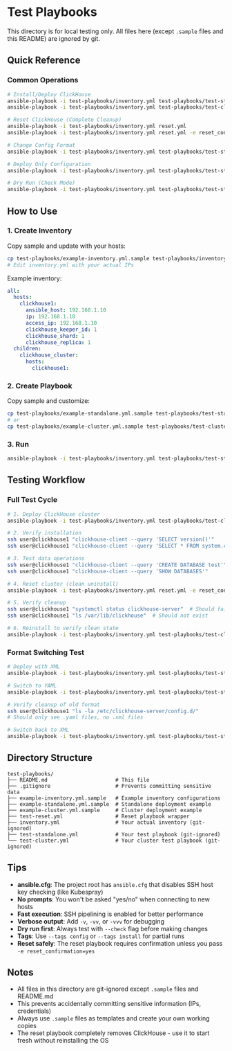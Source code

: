 # Test Playbooks

This directory is for local testing only. All files here (except `.sample` files and this README) are ignored by git.

## Quick Reference

### Common Operations

```bash
# Install/Deploy ClickHouse
ansible-playbook -i test-playbooks/inventory.yml test-playbooks/test-standalone.yml
ansible-playbook -i test-playbooks/inventory.yml test-playbooks/test-cluster.yml

# Reset ClickHouse (Complete Cleanup)
ansible-playbook -i test-playbooks/inventory.yml reset.yml
ansible-playbook -i test-playbooks/inventory.yml reset.yml -e reset_confirmation=yes  # Skip prompt

# Change Config Format
ansible-playbook -i test-playbooks/inventory.yml test-playbooks/test-standalone.yml -e clickhouse_config_format=yaml

# Deploy Only Configuration
ansible-playbook -i test-playbooks/inventory.yml test-playbooks/test-standalone.yml --tags config

# Dry Run (Check Mode)
ansible-playbook -i test-playbooks/inventory.yml test-playbooks/test-standalone.yml --check
```

## How to Use

### 1. Create Inventory

Copy sample and update with your hosts:

```bash
cp test-playbooks/example-inventory.yml.sample test-playbooks/inventory.yml
# Edit inventory.yml with your actual IPs
```

Example inventory:

```yaml
all:
  hosts:
    clickhouse1:
      ansible_host: 192.168.1.10
      ip: 192.168.1.10
      access_ip: 192.168.1.10
      clickhouse_keeper_id: 1
      clickhouse_shard: 1
      clickhouse_replica: 1
  children:
    clickhouse_cluster:
      hosts:
        clickhouse1:
```

### 2. Create Playbook

Copy sample and customize:

```bash
cp test-playbooks/example-standalone.yml.sample test-playbooks/test-standalone.yml
# or
cp test-playbooks/example-cluster.yml.sample test-playbooks/test-cluster.yml
```

### 3. Run

```bash
ansible-playbook -i test-playbooks/inventory.yml test-playbooks/test-standalone.yml
```

## Testing Workflow

### Full Test Cycle

```bash
# 1. Deploy ClickHouse cluster
ansible-playbook -i test-playbooks/inventory.yml test-playbooks/test-cluster.yml

# 2. Verify installation
ssh user@clickhouse1 "clickhouse-client --query 'SELECT version()'"
ssh user@clickhouse1 "clickhouse-client --query 'SELECT * FROM system.clusters'"

# 3. Test data operations
ssh user@clickhouse1 "clickhouse-client --query 'CREATE DATABASE test'"
ssh user@clickhouse1 "clickhouse-client --query 'SHOW DATABASES'"

# 4. Reset cluster (clean uninstall)
ansible-playbook -i test-playbooks/inventory.yml reset.yml -e reset_confirmation=yes

# 5. Verify cleanup
ssh user@clickhouse1 "systemctl status clickhouse-server"  # Should fail
ssh user@clickhouse1 "ls /var/lib/clickhouse"  # Should not exist

# 6. Reinstall to verify clean state
ansible-playbook -i test-playbooks/inventory.yml test-playbooks/test-cluster.yml
```

### Format Switching Test

```bash
# Deploy with XML
ansible-playbook -i test-playbooks/inventory.yml test-playbooks/test-standalone.yml

# Switch to YAML
ansible-playbook -i test-playbooks/inventory.yml test-playbooks/test-standalone.yml -e clickhouse_config_format=yaml

# Verify cleanup of old format
ssh user@clickhouse1 "ls -la /etc/clickhouse-server/config.d/"
# Should only see .yaml files, no .xml files

# Switch back to XML
ansible-playbook -i test-playbooks/inventory.yml test-playbooks/test-standalone.yml -e clickhouse_config_format=xml
```

## Directory Structure

```
test-playbooks/
├── README.md                      # This file
├── .gitignore                     # Prevents committing sensitive data
├── example-inventory.yml.sample   # Example inventory configurations
├── example-standalone.yml.sample  # Standalone deployment example
├── example-cluster.yml.sample     # Cluster deployment example
├── test-reset.yml                 # Reset playbook wrapper
├── inventory.yml                  # Your actual inventory (git-ignored)
├── test-standalone.yml            # Your test playbook (git-ignored)
└── test-cluster.yml               # Your cluster test playbook (git-ignored)
```

## Tips

- **ansible.cfg**: The project root has `ansible.cfg` that disables SSH host key checking (like Kubespray)
- **No prompts**: You won't be asked "yes/no" when connecting to new hosts
- **Fast execution**: SSH pipelining is enabled for better performance
- **Verbose output**: Add `-v`, `-vv`, or `-vvv` for debugging
- **Dry run first**: Always test with `--check` flag before making changes
- **Tags**: Use `--tags config` or `--tags install` for partial runs
- **Reset safely**: The reset playbook requires confirmation unless you pass `-e reset_confirmation=yes`

## Notes

- All files in this directory are git-ignored except `.sample` files and README.md
- This prevents accidentally committing sensitive information (IPs, credentials)
- Always use `.sample` files as templates and create your own working copies
- The reset playbook completely removes ClickHouse - use it to start fresh without reinstalling the OS
